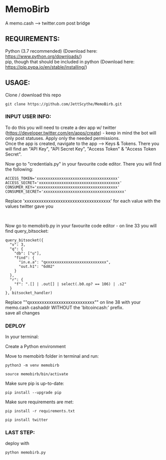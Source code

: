 # MemoBirb
A memo.cash --> twitter.com post bridge

## REQUIREMENTS:
Python (3.7 recommended) (Download here: https://www.python.org/downloads/)
<br>
pip, though that should be included in python (Download here: https://pip.pypa.io/en/stable/installing/)

## USAGE: 
Clone / download this repo
```
git clone https://github.com/JettScythe/MemoBirb.git
```
### INPUT USER INFO:
To do this you will need to create a dev app w/ twitter (https://developer.twitter.com/en/apps/create) - keep in mind the bot will only post statuses. Apply only the needed permissions. 
<br>
Once the app is created, navigate to the app --> Keys & Tokens. 
There you will find an "API Key", "API Secret Key", "Access Token" & "Access Token Secret".

Now go to "credentials.py" in your favourite code editor. There you will find the following:
```
ACCESS_TOKEN='xxxxxxxxxxxxxxxxxxxxxxxxxxxxxxxxxxxx'
ACCESS_SECRET='xxxxxxxxxxxxxxxxxxxxxxxxxxxxxxxxxxxx'
CONSUMER_KEY='xxxxxxxxxxxxxxxxxxxxxxxxxxxxxxxxxxxx'
CONSUMER_SECRET='xxxxxxxxxxxxxxxxxxxxxxxxxxxxxxxxxxxx'
```
Replace 'xxxxxxxxxxxxxxxxxxxxxxxxxxxxxxxxxxxx' for each value with the values twitter gave you

<br>

Now go to memobirb.py in your favourite code editor - on line 33 you will find query_bitsocket: 
```
query_bitsocket({
  "v": 3,
  "q": {
    "db": ["u"],
    "find": {
      "in.e.a": "qxxxxxxxxxxxxxxxxxxxxxxxxxxx",
      "out.h1": "6d02"
    }
  },
  "r": {
    "f": ".[] | .out[] | select(.b0.op? == 106) | .s2"
  }             
}, bitsocket_handler)
```
Replace ""qxxxxxxxxxxxxxxxxxxxxxxxxxxx"" on line 38 with your memo.cash cashaddr WITHOUT the 'bitcoincash:' prefix. 
<br>
save all changes

### DEPLOY
In your terminal:
<br>

Create a Python environment

Move to memobirb folder in terminal and run:
```
python3 -m venv memobirb
```
```
source memobirb/bin/activate
```
Make sure pip is up-to-date:
```
pip install --upgrade pip
```
Make sure requirements are met:
```
pip install -r requirements.txt
```
```
pip install twitter
```

### LAST STEP:
deploy with
```
python memobirb.py
```
